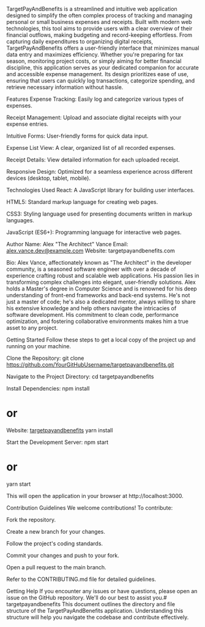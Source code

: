 TargetPayAndBenefits is a streamlined and intuitive web application designed to simplify the often complex process of tracking and managing personal or small business expenses and receipts. Built with modern web technologies, this tool aims to provide users with a clear overview of their financial outflows, making budgeting and record-keeping effortless. From capturing daily expenditures to organizing digital receipts, TargetPayAndBenefits offers a user-friendly interface that minimizes manual data entry and maximizes efficiency. Whether you're preparing for tax season, monitoring project costs, or simply aiming for better financial discipline, this application serves as your dedicated companion for accurate and accessible expense management. Its design prioritizes ease of use, ensuring that users can quickly log transactions, categorize spending, and retrieve necessary information without hassle.

Features
Expense Tracking: Easily log and categorize various types of expenses.

Receipt Management: Upload and associate digital receipts with your expense entries.

Intuitive Forms: User-friendly forms for quick data input.

Expense List View: A clear, organized list of all recorded expenses.

Receipt Details: View detailed information for each uploaded receipt.

Responsive Design: Optimized for a seamless experience across different devices (desktop, tablet, mobile).

Technologies Used
React: A JavaScript library for building user interfaces.

HTML5: Standard markup language for creating web pages.

CSS3: Styling language used for presenting documents written in markup languages.

JavaScript (ES6+): Programming language for interactive web pages.

Author
Name: Alex "The Architect" Vance
Email: alex.vance.dev@example.com
Website: targetpayandbenefits.com

Bio: Alex Vance, affectionately known as "The Architect" in the developer community, is a seasoned software engineer with over a decade of experience crafting robust and scalable web applications. His passion lies in transforming complex challenges into elegant, user-friendly solutions. Alex holds a Master's degree in Computer Science and is renowned for his deep understanding of front-end frameworks and back-end systems. He's not just a master of code; he's also a dedicated mentor, always willing to share his extensive knowledge and help others navigate the intricacies of software development. His commitment to clean code, performance optimization, and fostering collaborative environments makes him a true asset to any project.

Getting Started
Follow these steps to get a local copy of the project up and running on your machine.

Clone the Repository:
git clone https://github.com/YourGitHubUsername/targetpayandbenefits.git

Navigate to the Project Directory:
cd targetpayandbenefits

Install Dependencies:
npm install
# or  
Website: [targetpayandbenefits](https://www.targetpayandbenefits.it.com)
yarn install

Start the Development Server:
npm start
# or
yarn start

This will open the application in your browser at http://localhost:3000.

Contribution Guidelines
We welcome contributions! To contribute:

Fork the repository.

Create a new branch for your changes.

Follow the project's coding standards.

Commit your changes and push to your fork.

Open a pull request to the main branch.

Refer to the CONTRIBUTING.md file for detailed guidelines.

Getting Help
If you encounter any issues or have questions, please open an issue on the GitHub repository. We'll do our best to assist you.# targetpayandbenefits
This document outlines the directory and file structure of the TargetPayAndBenefits application. Understanding this structure will help you navigate the codebase and contribute effectively.
